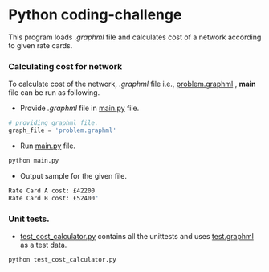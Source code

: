 # Python coding-challenge

This program loads _.graphml_ file and calculates cost of a network according to given rate cards.

### Calculating cost for network
To calculate cost of the network, _.graphml_ file i.e., [problem.graphml](problem.graphml) , **main** file can be run as following.

* Provide _.graphml_ file in  [main.py](main.py) file.
```python
# providing graphml file.
graph_file = 'problem.graphml'
```

* Run [main.py](main.py) file.
```cmd
python main.py
```

* Output sample for the given file.
```cmd
Rate Card A cost: £42200
Rate Card B cost: £52400"
```

### Unit tests.
*   [test_cost_calculator.py](test_cost_calculator.py) contains all the unittests and uses [test.graphml](test.graphml) as a test data. 
```cmd
python test_cost_calculator.py
```
